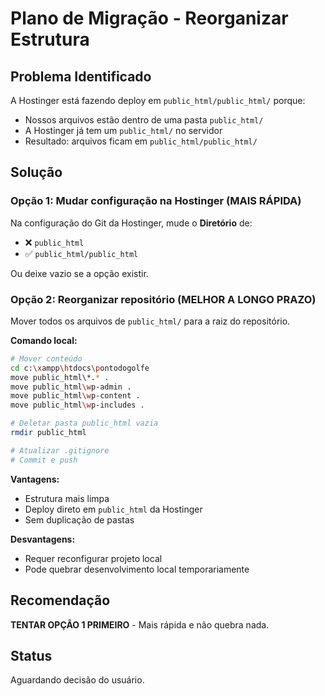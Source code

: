 # Plano de Migração - Reorganizar Estrutura

## Problema Identificado
A Hostinger está fazendo deploy em `public_html/public_html/` porque:
- Nossos arquivos estão dentro de uma pasta `public_html/`
- A Hostinger já tem um `public_html/` no servidor
- Resultado: arquivos ficam em `public_html/public_html/`

## Solução

### Opção 1: Mudar configuração na Hostinger (MAIS RÁPIDA)
Na configuração do Git da Hostinger, mude o **Diretório** de:
- ❌ `public_html` 
- ✅ `public_html/public_html`

Ou deixe vazio se a opção existir.

### Opção 2: Reorganizar repositório (MELHOR A LONGO PRAZO)
Mover todos os arquivos de `public_html/` para a raiz do repositório.

**Comando local:**
```bash
# Mover conteúdo
cd c:\xampp\htdocs\pontodogolfe
move public_html\*.* .
move public_html\wp-admin .
move public_html\wp-content .
move public_html\wp-includes .

# Deletar pasta public_html vazia
rmdir public_html

# Atualizar .gitignore
# Commit e push
```

**Vantagens:**
- Estrutura mais limpa
- Deploy direto em `public_html` da Hostinger
- Sem duplicação de pastas

**Desvantagens:**
- Requer reconfigurar projeto local
- Pode quebrar desenvolvimento local temporariamente

## Recomendação
**TENTAR OPÇÃO 1 PRIMEIRO** - Mais rápida e não quebra nada.

## Status
Aguardando decisão do usuário.

